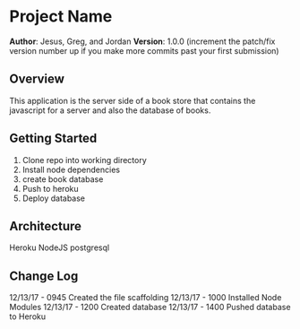 # Project Name

**Author**: Jesus, Greg, and Jordan
**Version**: 1.0.0 (increment the patch/fix version number up if you make more commits past your first submission)

## Overview
<!-- Provide a high level overview of what this application is and why you are building it, beyond the fact that it's an assignment for a Code Fellows 301 class. (i.e. What's your problem domain?) -->
This application is the server side of a book store that contains the javascript for a server and also the database of books.

## Getting Started
<!-- What are the steps that a user must take in order to build this app on their own machine and get it running? -->
1. Clone repo into working directory
2. Install node dependencies
3. create book database
4. Push to heroku
5. Deploy database


## Architecture
<!-- Provide a detailed description of the application design. What technologies (languages, libraries, etc) you're using, and any other relevant design information. -->
Heroku
NodeJS 
postgresql

## Change Log
12/13/17 - 0945 Created the file scaffolding 
12/13/17 - 1000 Installed Node Modules
12/13/17 - 1200 Created database
12/13/17 - 1400 Pushed database to Heroku